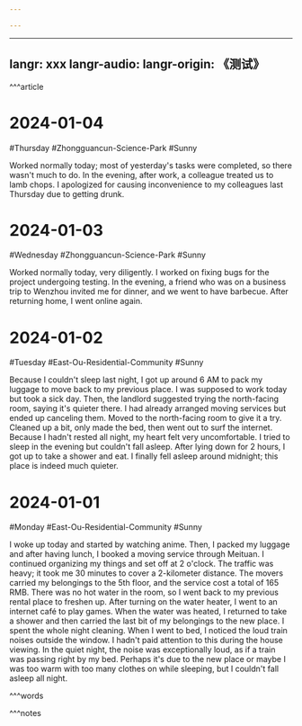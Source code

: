 ```yaml
---

---
```

---

langr: xxx
langr-audio: 
langr-origin: 《测试》
---

^^^article

# 2024-01-04
#Thursday #Zhongguancun-Science-Park  #Sunny 

Worked normally today; most of yesterday's tasks were completed, so there wasn't much to do. In the evening, after work, a colleague treated us to lamb chops. I apologized for causing inconvenience to my colleagues last Thursday due to getting drunk.

# 2024-01-03
#Wednesday   #Zhongguancun-Science-Park   #Sunny 

Worked normally today, very diligently. I worked on fixing bugs for the project undergoing testing. In the evening, a friend who was on a business trip to Wenzhou invited me for dinner, and we went to have barbecue. After returning home, I went online again.

# 2024-01-02
#Tuesday  #East-Ou-Residential-Community  #Sunny 

Because I couldn't sleep last night, I got up around 6 AM to pack my luggage to move back to my previous place. I was supposed to work today but took a sick day. Then, the landlord suggested trying the north-facing room, saying it's quieter there. I had already arranged moving services but ended up canceling them. Moved to the north-facing room to give it a try. Cleaned up a bit, only made the bed, then went out to surf the internet. Because I hadn't rested all night, my heart felt very uncomfortable. I tried to sleep in the evening but couldn't fall asleep. After lying down for 2 hours, I got up to take a shower and eat. I finally fell asleep around midnight; this place is indeed much quieter.

# 2024-01-01
#Monday #East-Ou-Residential-Community  #Sunny 

I woke up today and started by watching anime. Then, I packed my luggage and after having lunch, I booked a moving service through Meituan. I continued organizing my things and set off at 2 o'clock. The traffic was heavy; it took me 30 minutes to cover a 2-kilometer distance. The movers carried my belongings to the 5th floor, and the service cost a total of 165 RMB. There was no hot water in the room, so I went back to my previous rental place to freshen up. After turning on the water heater, I went to an internet café to play games. When the water was heated, I returned to take a shower and then carried the last bit of my belongings to the new place. I spent the whole night cleaning. When I went to bed, I noticed the loud train noises outside the window. I hadn't paid attention to this during the house viewing. In the quiet night, the noise was exceptionally loud, as if a train was passing right by my bed. Perhaps it's due to the new place or maybe I was too warm with too many clothes on while sleeping, but I couldn't fall asleep all night.


^^^words

^^^notes
